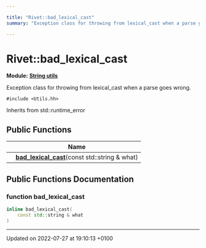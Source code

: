 ```yaml
---

title: "Rivet::bad_lexical_cast"
summary: "Exception class for throwing from lexical_cast when a parse goes wrong. "

---
```


# Rivet::bad_lexical_cast

**Module:** **[String utils](http://example.org/modules/group__strutils/)**



Exception class for throwing from lexical_cast when a parse goes wrong. 


`#include <Utils.hh>`

Inherits from std::runtime_error

## Public Functions

|                | Name           |
| -------------- | -------------- |
| | **[bad_lexical_cast](http://example.org/classes/structrivet_1_1bad__lexical__cast/#function-bad-lexical-cast)**(const std::string & what) |

## Public Functions Documentation

### function bad_lexical_cast

```cpp
inline bad_lexical_cast(
    const std::string & what
)
```


-------------------------------

Updated on 2022-07-27 at 19:10:13 +0100